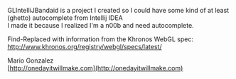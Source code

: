 GLIntelliJBandaid is a project I created so I could have some kind of at least (ghetto) autocomplete from Intellij IDEA  
I made it because I realized I'm a n00b and need autocomplete.
  
Find-Replaced with information from the Khronos WebGL spec:  
[http://www.khronos.org/registry/webgl/specs/latest/  ](http://www.khronos.org/registry/webgl/specs/latest/)

Mario Gonzalez  
[http://onedayitwillmake.com](http://onedayitwillmake.com)